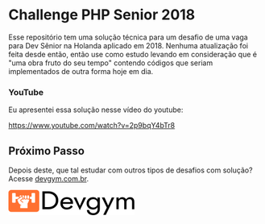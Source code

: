 Challenge PHP Senior 2018
=========

Esse repositório tem uma solução técnica para um desafio de uma vaga para Dev Sênior na Holanda aplicado em 2018. Nenhuma atualização foi feita desde então, então use como estudo levando em consideração que é "uma obra fruto do seu tempo" contendo códigos que seriam implementados de outra forma hoje em dia.

### YouTube 

Eu apresentei essa solução nesse vídeo do youtube: 

https://www.youtube.com/watch?v=2p9bqY4bTr8

## Próximo Passo

Depois deste, que tal estudar com outros tipos de desafios com solução? Acesse [devgym.com.br](https://app.devgym.com.br?utm_campaign=phpsenior2018&utm_medium=social&utm_source=github). 

[![](https://raw.githubusercontent.com/devgymbr/files/main/devgymblack.png)](https://app.devgym.com.br?utm_campaign=phpsenior2018&utm_medium=social&utm_source=github)
